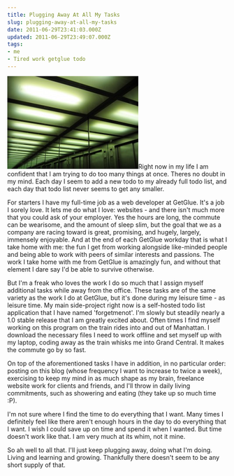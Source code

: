 ```yaml
---
title: Plugging Away At All My Tasks
slug: plugging-away-at-all-my-tasks
date: 2011-06-29T23:41:03.000Z
updated: 2011-06-29T23:49:07.000Z
tags:
- me
- Tired work getglue todo
---
```


<a href="http://blog.harrywolff.com/2011/06/plugging-away-at-all-my-tasks/broad/" rel="attachment wp-att-1435"><img src="/images/posts/2011/06/broad-300x212.jpg" alt="" title="broad" width="300" height="212" class="alignright size-medium wp-image-1435" /></a>Right now in my life I am confident that I am trying to do too many things at once. Theres no doubt in my mind. Each day I seem to add a new todo to my already full todo list, and each day that todo list never seems to get any smaller.

For starters I have my full-time job as a web developer at GetGlue. It's a job I sorely love. It lets me do what I love: websites - and there isn't much more that you could ask of your employer.  Yes the hours are long, the commute can be wearisome, and the amount of sleep slim, but the goal that we as a company are racing toward is great, promising, and hugely, largely, immensely enjoyable. And at the end of each GetGlue workday that is what I take home with me: the fun I get from working alongside like-minded people and being able to work with peers of similar interests and passions. The work I take home with me from GetGlue is amazingly fun, and without that element I dare say I'd be able to survive otherwise.
<!--more-->
But I'm a freak who loves the work I do so much that I assign myself additional tasks while away from the office. These tasks are of the same variety as the work I do at GetGlue, but it's done during my leisure time - as leisure time. My main side-project right now is a self-hosted todo list application that I have named 'forgetmenot'.  I'm slowly but steadily nearly a 1.0 stable release that I am greatly excited about. Often times I find myself working on this program on the train rides into and out of Manhattan.  I download the necessary files I need to work offline and set myself up with my laptop, coding away as the train whisks me into Grand Central. It makes the commute go by so fast.

On top of the aforementioned tasks I have in addition, in no particular order:  posting on this blog (whose frequency I want to increase to twice a week), exercising to keep my mind in as much shape as my brain, freelance website work for clients and friends, and I'll throw in daily living commitments, such as showering and eating (they take up so much time :P).

I'm not sure where I find the time to do everything that I want. Many times I definitely feel like there aren't enough  hours in the day to do everything that I want. I wish I could save up on time and spend it when I wanted. But time doesn't work like that. I am very much at its whim, not it mine.

So ah well to all that. I'll just keep plugging away, doing what I'm doing. Living and learning and growing.  Thankfully there  doesn't seem to be any short supply of that.
